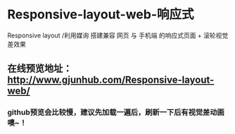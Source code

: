
# Responsive-layout-web-响应式
Responsive layout /利用媒询 搭建兼容 网页 与 手机端 的响应式页面 + 滚轮视觉差效果

## 在线预览地址：http://www.gjunhub.com/Responsive-layout-web/

### github预览会比较慢，建议先加载一遍后，刷新一下后有视觉差动画噢~！ 
